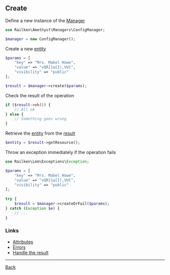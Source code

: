 ## Create

Define a new instance of the [Manager](manager.md)

```php
use Railken\Amethyst\Managers\ConfigManager;

$manager = new ConfigManager();
```

Create a new [entity](model.md)

```php
$params = [
    "key" => "Mrs. Mabel Howe",
    "value" => "vQR]1a[I),VU[",
    "visibility" => "public"
];

$result = $manager->create($params);
```

Check the result of the operation

```php
if ($result->ok()) {
    // All ok
} else {
    // Something goes wrong
}
```

Retrieve the [entity](model.md) from the [result](result.md)

```php
$entity = $result->getResource();
```

Throw an exception immediately if the operation fails

```php
use Railken\Lem\Exceptions\Exception;

$params = [
    "key" => "Mrs. Mabel Howe",
    "value" => "vQR]1a[I),VU[",
    "visibility" => "public"
];
   
try {
    $result = $manager->createOrFail($params);
} catch (Exception $e) {
    // ...
}
```

### Links
* [Attributes](attributes.md)
* [Errors](errors.md)
* [Handle the result](result.md)

---
[Back](index.md)